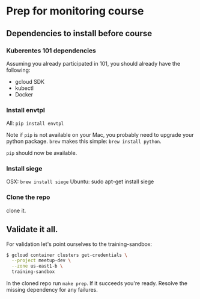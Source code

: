# Prep for monitoring course

## Dependencies to install before course

### Kuberentes 101 dependencies

Assuming you already participated in 101, you should already have
the following:

* gcloud SDK
* kubectl
* Docker

### Install envtpl

All: `pip install envtpl`

Note if `pip` is not available on your Mac, you probably need to upgrade
your python package. `brew` makes this simple: `brew install python`.

`pip` should now be available.

### Install siege

OSX: `brew install siege`
Ubuntu: sudo apt-get install siege

### Clone the repo

clone it.

## Validate it all.

For validation let's point ourselves to the training-sandbox:

```bash
$ gcloud container clusters get-credentials \
  --project meetup-dev \
  --zone us-east1-b \
  training-sandbox
```

In the cloned repo run `make prep`.  If it succeeds you're ready.
Resolve the missing dependency for any failures.
